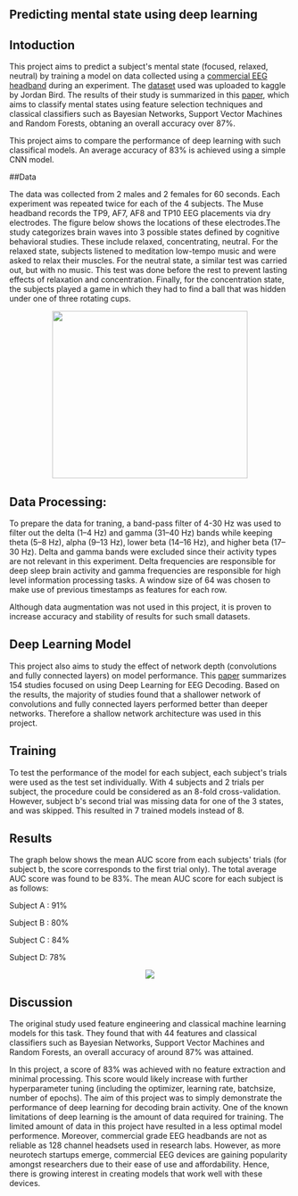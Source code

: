 ## Predicting mental state using deep learning
 
## Intoduction

This project aims to predict a subject's mental state (focused, relaxed, neutral) by training a model on data collected using a [commercial EEG headband](https://choosemuse.com/shop/) during an experiment. The [dataset](https://www.kaggle.com/birdy654/eeg-brainwave-dataset-mental-state) used was uploaded to kaggle by Jordan Bird. The results of their study is summarized in this [paper](https://ieeexplore.ieee.org/abstract/document/8710576), which aims to classify mental states using feature selection techniques and classical classifiers such as Bayesian Networks, Support Vector Machines and Random Forests, obtaning an overall accuracy over 87%. 

This project aims to compare the performance of deep learning with such classifical models. An average accuracy of 83% is achieved using a simple CNN model.

##Data

The data was collected from 2 males and 2 females for 60 seconds. Each experiment was repeated twice for each of the 4 subjects. The Muse headband records the TP9, AF7, AF8 and TP10 EEG placements via dry electrodes. The figure below shows the locations of these electrodes.The study categorizes brain waves into 3 possible states defined by cognitive behavioral studies. These include relaxed, concentrating, neutral. For the relaxed state, subjects listened to meditation low-tempo music and were asked to relax their muscles. For the neutral state, a similar test was carried out, but with no music. This test was done before the rest to prevent lasting effects of relaxation and concentration. Finally, for the concentration state, the subjects played a game in which they had to find a ball that was hidden under one of three rotating cups. 

<p align="center">
  <img src="https://github.com/Atlaskz/Mental-State-Predictor/blob/main/muse%20electrodes.png" width="350" height="300">
</p>

## Data Processing:

To prepare the data for traning, a band-pass filter of 4-30 Hz was used to filter out the delta (1–4 Hz) and gamma (31–40 Hz) bands while keeping theta (5–8 Hz), alpha (9–13 Hz), lower beta (14–16 Hz), and higher beta (17–30 Hz). Delta and gamma bands were excluded since their activity types are not relevant in this experiment. Delta frequencies are responsible for deep sleep brain activity and gamma frequencies are responsible for high level information processing tasks. A window size of 64 was chosen to make use of previous timestamps as features for each row.   

Although data augmentation was not used in this project, it is proven to increase accuracy and stability of results for such small datasets.

## Deep Learning Model

This project also aims to study the effect of network depth (convolutions and fully connected layers) on model performance. This [paper](https://iopscience.iop.org/article/10.1088/1741-2552/ab260c) summarizes 154 studies focused on using Deep Learning for EEG Decoding. Based on the results, the majority of studies found that a shallower network of convolutions and fully connected layers performed better than deeper networks. Therefore a shallow network architecture was used in this project. 

## Training

To test the performance of the model for each subject, each subject's trials were used as the test set individually. With 4 subjects and 2 trials per subject, the procedure could be considered as an 8-fold cross-validation. However, subject b's second trial was missing data for one of the 3 states, and was skipped. This resulted in 7 trained models instead of 8. 

## Results

The graph below shows the mean AUC score from each subjects' trials (for subject b, the score corresponds to the first trial only). The total average AUC score was found to be 83%. The mean AUC score for each subject is as follows:

Subject A : 91%

Subject B : 80%

Subject C : 84%

Subject D: 78%

<p align="center">
  <img src="https://github.com/Atlaskz/Mental-State-Predictor/blob/main/chart.png">
</p>

## Discussion

The original study used feature engineering and classical machine learning models for this task. They found that with 44 features and classical classifiers such as Bayesian Networks, Support Vector Machines and Random Forests, an overall accuracy of around  87% was attained. 

In this project, a score of 83% was achieved with no feature extraction and minimal processing. This score would likely increase with further hyperparameter tuning (including the optimizer, learning rate, batchsize, number of epochs). The aim of this project was to simply demonstrate the performance of deep learning for decoding brain activity. One of the known limitations of deep learning is the amount of data required for training. The limited amount of data in this project have resulted in a less optimal model performence. Moreover, commercial grade EEG headbands are not as reliable as 128 channel headsets used in research labs. However, as more neurotech startups emerge, commercial EEG devices are gaining popularity amongst researchers due to their ease of use and affordability. Hence, there is growing interest in creating models that work well with these devices.

